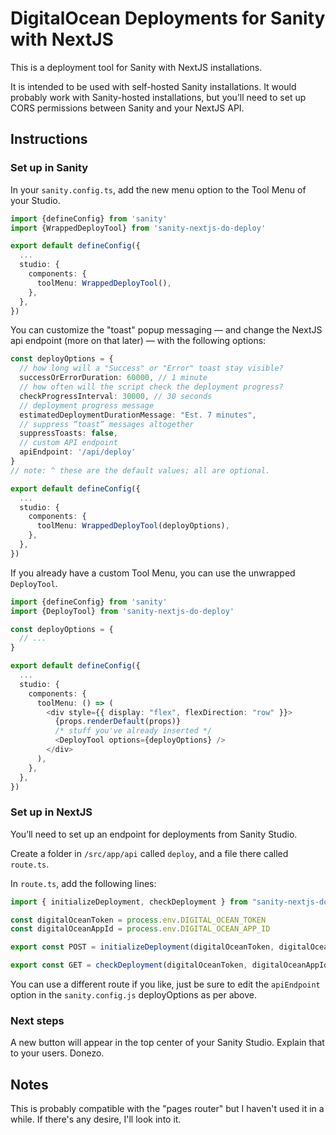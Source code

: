 # DigitalOcean Deployments for Sanity with NextJS

This is a deployment tool for Sanity with NextJS installations.

It is intended to be used with self-hosted Sanity installations. It would probably work with Sanity-hosted installations, but you’ll need to set up CORS permissions between Sanity and your NextJS API.

## Instructions

### Set up in Sanity

In your `sanity.config.ts`, add the new menu option to the Tool Menu of your Studio.

```typescript
import {defineConfig} from 'sanity'
import {WrappedDeployTool} from 'sanity-nextjs-do-deploy'

export default defineConfig({
  ...
  studio: {
    components: {
      toolMenu: WrappedDeployTool(),
    },
  },
})
```

You can customize the "toast" popup messaging — and change the NextJS api endpoint (more on that later) — with the following options:

```typescript
const deployOptions = {
  // how long will a "Success" or "Error" toast stay visible?
  successOrErrorDuration: 60000, // 1 minute
  // how often will the script check the deployment progress?
  checkProgressInterval: 30000, // 30 seconds
  // deployment progress message
  estimatedDeploymentDurationMessage: "Est. 7 minutes",
  // suppress “toast” messages altogether
  suppressToasts: false,
  // custom API endpoint
  apiEndpoint: '/api/deploy'
}
// note: ^ these are the default values; all are optional.

export default defineConfig({
  ...
  studio: {
    components: {
      toolMenu: WrappedDeployTool(deployOptions),
    },
  },
})
```

If you already have a custom Tool Menu, you can use the unwrapped `DeployTool`.

```typescript
import {defineConfig} from 'sanity'
import {DeployTool} from 'sanity-nextjs-do-deploy'

const deployOptions = {
  // ...
}

export default defineConfig({
  ...
  studio: {
    components: {
      toolMenu: () => (
        <div style={{ display: "flex", flexDirection: "row" }}>
          {props.renderDefault(props)}
          /* stuff you've already inserted */
          <DeployTool options={deployOptions} />
        </div>
      ),
    },
  },
})
```

### Set up in NextJS

You’ll need to set up an endpoint for deployments from Sanity Studio.

Create a folder in `/src/app/api` called `deploy`, and a file there called `route.ts`.

In `route.ts`, add the following lines:

```typescript
import { initializeDeployment, checkDeployment } from "sanity-nextjs-do-deploy"

const digitalOceanToken = process.env.DIGITAL_OCEAN_TOKEN
const digitalOceanAppId = process.env.DIGITAL_OCEAN_APP_ID

export const POST = initializeDeployment(digitalOceanToken, digitalOceanAppId)

export const GET = checkDeployment(digitalOceanToken, digitalOceanAppId)
```

You can use a different route if you like, just be sure to edit the `apiEndpoint` option in the `sanity.config.js` deployOptions as per above.

### Next steps

A new button will appear in the top center of your Sanity Studio. Explain that to your users. Donezo.

## Notes

This is probably compatible with the "pages router" but I haven't used it in a while. If there's any desire, I'll look into it.
